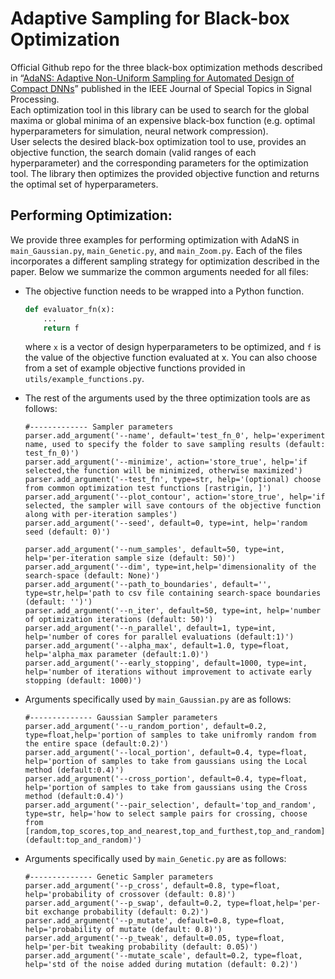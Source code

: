 # Adaptive Sampling for Black-box Optimization 

Official Github repo for the three black-box optimization methods described in “[AdaNS: Adaptive Non-Uniform Sampling for Automated Design of Compact DNNs]([https://ieeexplore.ieee.org/document/9086078])” published in the IEEE Journal of Special Topics in Signal Processing.  
Each optimization tool in this library can be used to search for the global maxima or global minima of an expensive black-box function (e.g. optimal hyperparameters for simulation, neural network compression).  
User selects the desired black-box optimization tool to use, provides an objective function, the search domain (valid ranges of each hyperparameter) and the corresponding parameters for the optimization tool. The library then optimizes the provided objective function and returns the optimal set of hyperparameters.

## Performing Optimization:

We provide three examples for performing optimization with AdaNS in `main_Gaussian.py`, `main_Genetic.py`, and `main_Zoom.py`. Each of the files incorporates a different sampling strategy for optimization described in the paper. Below we summarize the common arguments needed for all files:

 -  The objective function needs to be wrapped into a Python function.
    
    ```python
    def evaluator_fn(x):
        ...
        return f
    
    ```
    
    where `x` is a vector of design hyperparameters to be optimized, and `f` is the value of the objective function evaluated at x. You can also choose from a set of example objective functions provided in `utils/example_functions.py`.
    
   - The rest of the arguments used by the three optimization tools are as follows: 

		```
		#------------- Sampler parameters
		parser.add_argument('--name', default='test_fn_0', help='experiment name, used to specify the folder to save sampling results (default: test_fn_0)')
		parser.add_argument('--minimize', action='store_true', help='if selected,the function will be minimized, otherwise maximized')
		parser.add_argument('--test_fn', type=str, help='(optional) choose from common optimization test functions [rastrigin, ]')
		parser.add_argument('--plot_contour', action='store_true', help='if selected, the sampler will save contours of the objective function along with per-iteration samples')
		parser.add_argument('--seed', default=0, type=int, help='random seed (default: 0)')
		
		parser.add_argument('--num_samples', default=50, type=int, help='per-iteration sample size (default: 50)')
		parser.add_argument('--dim', type=int,help='dimensionality of the search-space (default: None)')
		parser.add_argument('--path_to_boundaries', default='', type=str,help='path to csv file containing search-space boundaries (default: '')')
		parser.add_argument('--n_iter', default=50, type=int, help='number of optimization iterations (default: 50)')
		parser.add_argument('--n_parallel', default=1, type=int, help='number of cores for parallel evaluations (default:1)')
		parser.add_argument('--alpha_max', default=1.0, type=float, help='alpha_max parameter (default:1.0)')
		parser.add_argument('--early_stopping', default=1000, type=int, help='number of iterations without improvement to activate early stopping (default: 1000)')
		```
	
   - Arguments specifically used by `main_Gaussian.py` are as follows: 
	
		```
		#-------------- Gaussian Sampler parameters
		parser.add_argument('--u_random_portion', default=0.2, type=float,help='portion of samples to take unifromly random from the entire space (default:0.2)') 
		parser.add_argument('--local_portion', default=0.4, type=float, help='portion of samples to take from gaussians using the Local method (default:0.4)')
		parser.add_argument('--cross_portion', default=0.4, type=float, help='portion of samples to take from gaussians using the Cross method (default:0.4)')
		parser.add_argument('--pair_selection', default='top_and_random', type=str, help='how to select sample pairs for crossing, choose from [random,top_scores,top_and_nearest,top_and_furthest,top_and_random] (default:top_and_random)')
		```

   - Arguments specifically used by `main_Genetic.py` are as follows: 
	
		```
		#-------------- Genetic Sampler parameters
		parser.add_argument('--p_cross', default=0.8, type=float, help='probability of crossover (default: 0.8)')
		parser.add_argument('--p_swap', default=0.2, type=float,help='per-bit exchange probability (default: 0.2)')
		parser.add_argument('--p_mutate', default=0.8, type=float, help='probability of mutate (default: 0.8)')
		parser.add_argument('--p_tweak', default=0.05, type=float, help='per-bit tweaking probability (default: 0.05)')
		parser.add_argument('--mutate_scale', default=0.2, type=float, help='std of the noise added during mutation (default: 0.2)')
		```
	


